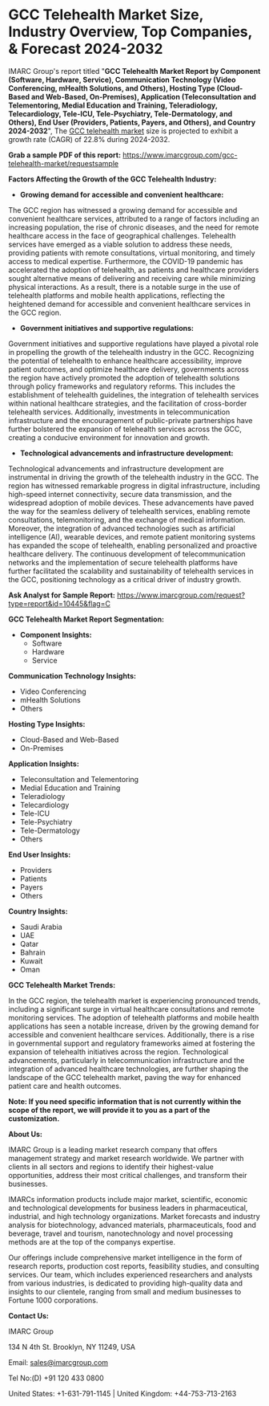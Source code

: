 ﻿# GCC Telehealth Market Size, Industry Overview, Top Companies, & Forecast 2024-2032
IMARC Group's report titled "**GCC Telehealth Market Report by Component (Software, Hardware, Service), Communication Technology (Video Conferencing, mHealth Solutions, and Others), Hosting Type (Cloud-Based and Web-Based, On-Premises), Application (Teleconsultation and Telementoring, Medial Education and Training, Teleradiology, Telecardiology, Tele-ICU, Tele-Psychiatry, Tele-Dermatology, and Others), End User (Providers, Patients, Payers, and Others), and Country 2024-2032**", The [GCC telehealth market](https://www.imarcgroup.com/gcc-telehealth-market) size is projected to exhibit a growth rate (CAGR) of 22.8% during 2024-2032.

**Grab a sample PDF of this report:** <https://www.imarcgroup.com/gcc-telehealth-market/requestsample>

**Factors Affecting the Growth of the GCC Telehealth Industry:**

- **Growing demand for accessible and convenient healthcare:**

The GCC region has witnessed a growing demand for accessible and convenient healthcare services, attributed to a range of factors including an increasing population, the rise of chronic diseases, and the need for remote healthcare access in the face of geographical challenges. Telehealth services have emerged as a viable solution to address these needs, providing patients with remote consultations, virtual monitoring, and timely access to medical expertise. Furthermore, the COVID-19 pandemic has accelerated the adoption of telehealth, as patients and healthcare providers sought alternative means of delivering and receiving care while minimizing physical interactions. As a result, there is a notable surge in the use of telehealth platforms and mobile health applications, reflecting the heightened demand for accessible and convenient healthcare services in the GCC region.

- **Government initiatives and supportive regulations:**

Government initiatives and supportive regulations have played a pivotal role in propelling the growth of the telehealth industry in the GCC. Recognizing the potential of telehealth to enhance healthcare accessibility, improve patient outcomes, and optimize healthcare delivery, governments across the region have actively promoted the adoption of telehealth solutions through policy frameworks and regulatory reforms. This includes the establishment of telehealth guidelines, the integration of telehealth services within national healthcare strategies, and the facilitation of cross-border telehealth services. Additionally, investments in telecommunication infrastructure and the encouragement of public-private partnerships have further bolstered the expansion of telehealth services across the GCC, creating a conducive environment for innovation and growth.

- **Technological advancements and infrastructure development:**

Technological advancements and infrastructure development are instrumental in driving the growth of the telehealth industry in the GCC. The region has witnessed remarkable progress in digital infrastructure, including high-speed internet connectivity, secure data transmission, and the widespread adoption of mobile devices. These advancements have paved the way for the seamless delivery of telehealth services, enabling remote consultations, telemonitoring, and the exchange of medical information. Moreover, the integration of advanced technologies such as artificial intelligence (AI), wearable devices, and remote patient monitoring systems has expanded the scope of telehealth, enabling personalized and proactive healthcare delivery. The continuous development of telecommunication networks and the implementation of secure telehealth platforms have further facilitated the scalability and sustainability of telehealth services in the GCC, positioning technology as a critical driver of industry growth.

**Ask Analyst for Sample Report:** <https://www.imarcgroup.com/request?type=report&id=10445&flag=C>

**GCC Telehealth Market Report Segmentation:**

- **Component Insights:**
  - Software
  - Hardware
  - Service

**Communication Technology Insights:**

- Video Conferencing
- mHealth Solutions
- Others

**Hosting Type Insights:**

- Cloud-Based and Web-Based
- On-Premises

**Application Insights:**

- Teleconsultation and Telementoring
- Medial Education and Training
- Teleradiology
- Telecardiology
- Tele-ICU
- Tele-Psychiatry
- Tele-Dermatology
- Others

**End User Insights:**

- Providers
- Patients
- Payers
- Others

**Country Insights:**

- Saudi Arabia
- UAE
- Qatar
- Bahrain
- Kuwait
- Oman

**GCC Telehealth Market Trends:**

In the GCC region, the telehealth market is experiencing pronounced trends, including a significant surge in virtual healthcare consultations and remote monitoring services. The adoption of telehealth platforms and mobile health applications has seen a notable increase, driven by the growing demand for accessible and convenient healthcare services. Additionally, there is a rise in governmental support and regulatory frameworks aimed at fostering the expansion of telehealth initiatives across the region. Technological advancements, particularly in telecommunication infrastructure and the integration of advanced healthcare technologies, are further shaping the landscape of the GCC telehealth market, paving the way for enhanced patient care and health outcomes.

**Note: If you need specific information that is not currently within the scope of the report, we will provide it to you as a part of the customization.**

**About Us:**

IMARC Group is a leading market research company that offers management strategy and market research worldwide. We partner with clients in all sectors and regions to identify their highest-value opportunities, address their most critical challenges, and transform their businesses.

IMARCs information products include major market, scientific, economic and technological developments for business leaders in pharmaceutical, industrial, and high technology organizations. Market forecasts and industry analysis for biotechnology, advanced materials, pharmaceuticals, food and beverage, travel and tourism, nanotechnology and novel processing methods are at the top of the companys expertise.

Our offerings include comprehensive market intelligence in the form of research reports, production cost reports, feasibility studies, and consulting services. Our team, which includes experienced researchers and analysts from various industries, is dedicated to providing high-quality data and insights to our clientele, ranging from small and medium businesses to Fortune 1000 corporations.

**Contact Us:**

IMARC Group

134 N 4th St. Brooklyn, NY 11249, USA

Email: sales@imarcgroup.com

Tel No:(D) +91 120 433 0800

United States: +1-631-791-1145 | United Kingdom: +44-753-713-2163
